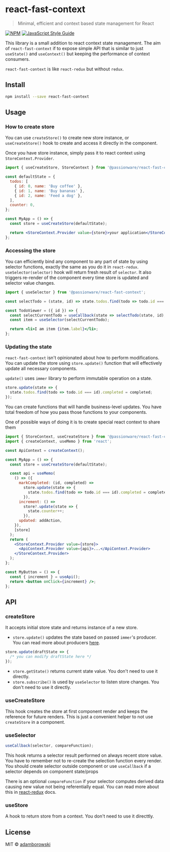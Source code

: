 # react-fast-context

> Minimal, efficient and context based state management for React

[![NPM](https://img.shields.io/npm/v/react-fast-context.svg)](https://www.npmjs.com/package/react-fast-context) [![JavaScript Style Guide](https://img.shields.io/badge/code_style-standard-brightgreen.svg)](https://standardjs.com)

This library is a small addition to react context state management.
The aim of `react-fast-context` if to expose simple API that is similar to just `useState()` and `useContext()`
but keeping the performance of context consumers.

`react-fast-context` is like `react-redux` but without `redux`.

## Install

```bash
npm install --save react-fast-context
```

## Usage

### How to create store

You can use `createStore()` to create new store instance, or `useCreateStore()`
hook to create and access it directly in the component.

Once you have store instance, simply pass it to react context using `StoreContext.Provider`.

```jsx
import { useCreateStore, StoreContext } from '@passionware/react-fast-context';

const defaultState = {
  todos: [
    { id: 0, name: 'Buy coffee' },
    { id: 1, name: 'Buy bananas' },
    { id: 2, name: 'Feed a dog' },
  ],
  counter: 0,
};

const MyApp = () => {
  const store = useCreateStore(defaultState);

  return <StoreContext.Provider value={store}>your application</StoreContext.Provider>;
};
```

### Accessing the store

You can efficiently bind any component to any part of state by using selector functions,
exactly the same as you do it in `react-redux`. `useSelector(selector)` hook will return fresh result of `selector`.
It also triggers re-render of the component every time store is updated and selector value changes.

```jsx
import { useSelector } from '@passionware/react-fast-context';

const selectTodo = (state, id) => state.todos.find(todo => todo.id === id);

const TodoViewer = ({ id }) => {
  const selectCurrentTodo = useCallback(state => selectTodo(state, id), [id]);
  const item = useSelector(selectCurrentTodo);

  return <li>I am item {item.label}</li>;
};
```

### Updating the state

`react-fast-context` isn't opinionated about how to perform modifications.
You can update the store using `store.update()` function that will effectively update all necessary components.

`update()` uses `immer` library to perform immutable operation on a state.

```jsx
store.update(state => {
  state.todos.find(todo => todo.id === id).completed = completed;
});
```

You can create functions that will handle business-level updates.
You have total freedom of how you pass those functions to your components.

One of possible ways of doing it is to create special react context to share them

```jsx
import { StoreContext, useCreateStore } from '@passionware/react-fast-context';
import { createContext, useMemo } from 'react';

const ApiContext = createContext();

const MyApp = () => {
  const store = useCreateStore(defaultState);

  const api = useMemo(
    () => ({
      markCompleted: (id, completed) =>
        store.update(state => {
          state.todos.find(todo => todo.id === id).completed = completed;
        }),
      increment: () =>
        store?.update(state => {
          state.counter++;
        }),
      updated: addAction,
    }),
    [store]
  );
  return (
    <StoreContext.Provider value={store}>
      <ApiContext.Provider value={api}>...</ApiContext.Provider>
    </StoreContext.Provider>
  );
};

const MyButton = () => {
  const { increment } = useApi();
  return <button onClick={increment} />;
};
```

## API

### createStore

It accepts initial store state and returns instance of a new store.

- `store.update()` updates the state based on passed `immer`'s producer. You can read more about producers [here](https://immerjs.github.io/immer/docs/produce).

```jsx
store.update(draftState => {
  /* you can modify draftState here */
});
```

- `store.getState()` returns current state value. You don't need to use it directly.
- `store.subscribe()` is used by `useSelector` to listen store changes. You don't need to use it directly.

### useCreateStore

This hook creates the store at first component render and keeps the reference for future renders. This is just a
convenient helper to not use `createStore` in a component.

### useSelector

```javascript
useCallback(selector, compareFunction);
```

This hook returns a selector result performed on always recent store value.
You have to remember not to re-create the selection function every render. You should create selector outside component
or use `useCallback` if a selector depends on component state/props

There is an optional `compareFunction` if your selector computes derived data causing new value not being referentially equal.
You can read more about this in [react-redux](https://react-redux.js.org/api/hooks#equality-comparisons-and-updates) docs.

### useStore

A hook to return store from a context. You don't need to use it directtly.

## License

MIT © [adamborowski](https://github.com/adamborowski)
